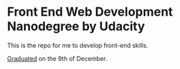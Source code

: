 # Front End Web Development Nanodegree by Udacity

This is the repo for me to develop front-end skills.

[Graduated](https://graduation.udacity.com/confirm/H7LCPGGF) on the 9th of December.
